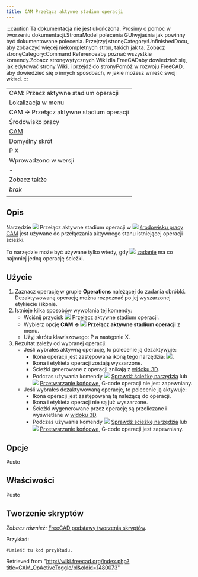 ```yaml
---
title: CAM Przełącz aktywne stadium operacji
---
```

:::caution
Ta dokumentacja nie jest ukończona. Prosimy o pomoc w tworzeniu dokumentacji.StronaModel polecenia GUIwyjaśnia jak powinny być dokumentowane polecenia. Przejrzyj stronęCategory:UnfinishedDocu, aby zobaczyć więcej niekompletnych stron, takich jak ta. Zobacz stronęCategory:Command Referenceaby poznać wszystkie komendy.Zobacz stronęwytycznych Wiki dla FreeCADaby dowiedzieć się, jak edytować strony Wiki, i przejdź do stronyPomóż w rozwoju FreeCAD, aby dowiedzieć się o innych sposobach, w jakie możesz wnieść swój wkład.
:::

|  |
| --- |
| CAM: Przecz aktywne stadium operacji |
| Lokalizacja w menu |
| CAM → Przełącz aktywne stadium operacji |
| Środowisko pracy |
| [CAM](/CAM_Workbench/pl "CAM Workbench/pl") |
| Domyślny skrót |
| P X |
| Wprowadzono w wersji |
| - |
| Zobacz także |
| *brak* |
|  |

## Opis

Narzędzie ![](/images/CAM_OpActiveToggle.svg) Przełącz aktywne stadium operacji w ![](/images/Workbench_CAM.svg) [środowisku pracy CAM](/CAM_Workbench/pl "CAM Workbench/pl") jest używane do przełączania aktywnego stanu istniejącej operacji ścieżki.

To narzędzie może być używane tylko wtedy, gdy ![](/images/CAM_Job.svg) [zadanie](/CAM_Job/pl "CAM Job/pl") ma co najmniej jedną operację ścieżki.

## Użycie

1. Zaznacz operację w grupie **Operations** należącej do zadania obróbki. Dezaktywowaną operację można rozpoznać po jej wyszarzonej etykiecie i ikonie.
2. Istnieje kilka sposobów wywołania tej komendy:
   * Wciśnij przycisk ![](/images/CAM_OpActiveToggle.svg) Przełącz aktywne stadium operacji.
   * Wybierz opcję **CAM → ![](/images/CAM_OpActiveToggle.svg) Przełącz aktywne stadium operacji** z menu.
   * Użyj skrótu klawiszowego: P a następnie X.
3. Rezultat zależy od wybranej operacji:
   * Jeśli wybrałeś aktywną operację, to polecenie ją dezaktywuje:
     + Ikona operacji jest zastępowana ikoną tego narzędzia: ![](/images/CAM_OpActiveToggle.svg).
     + Ikona i etykieta operacji zostają wyszarzone.
     + Ścieżki generowane z operacji znikają z [widoku 3D](/3D_view/pl "3D view/pl").
     + Podczas używania komendy ![](/images/CAM_Inspect.svg) [Sprawdź ścieżkę narzędzia](/CAM_Inspect/pl "CAM Inspect/pl") lub ![](/images/CAM_Post.svg) [Przetwarzanie końcowe](/Path_Post/pl "Path Post/pl"), G-code operacji nie jest zapewniany.
   * Jeśli wybrałeś dezaktywowaną operację, to polecenie ją aktywuje:
     + Ikona operacji jest zastępowaną tą należącą do operacji.
     + Ikona i etykieta operacji nie są już wyszarzone.
     + Ścieżki wygenerowane przez operację są przeliczane i wyświetlane w [widoku 3D](/3D_view/pl "3D view/pl").
     + Podczas używania komendy ![](/images/CAM_Inspect.svg) [Sprawdź ścieżkę narzędzia](/CAM_Inspect/pl "CAM Inspect/pl") lub ![](/images/CAM_Post.svg) [Przetwarzanie końcowe](/CAM_Post/pl "CAM Post/pl"), G-code operacji jest zapewniany.

## Opcje

Pusto

## Właściwości

Pusto

## Tworzenie skryptów

*Zobacz również:* [FreeCAD podstawy tworzenia skryptów](/FreeCAD_Scripting_Basics/pl "FreeCAD Scripting Basics/pl").

Przykład:

```
#Umieść tu kod przykładu.

```

Retrieved from "<http://wiki.freecad.org/index.php?title=CAM_OpActiveToggle/pl&oldid=1480073>"